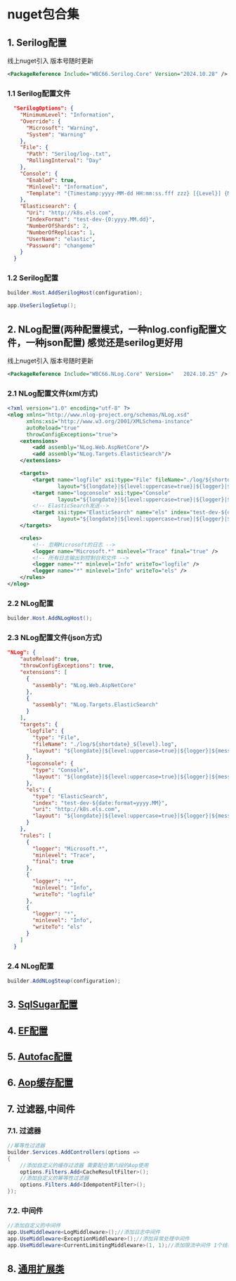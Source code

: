 # nuget包合集
## 1. Serilog配置
线上nuget引入 版本号随时更新
``` xml
<PackageReference Include="WBC66.Serilog.Core" Version="2024.10.28" />
```
### 1.1 Serilog配置文件
``` json
  "SerilogOptions": {
    "MinimumLevel": "Information",
    "Override": {
      "Microsoft": "Warning",
      "System": "Warning"
    },
    "File": {
      "Path": "Serilog/log-.txt",
      "RollingInterval": "Day"
    },
    "Console": {
      "Enabled": true,
      "Minlevel": "Information",
      "Template": "{Timestamp:yyyy-MM-dd HH:mm:ss.fff zzz} [{Level}] {Message}{NewLine}{Exception}"
    },
    "Elasticsearch": {
      "Uri": "http://k8s.els.com",
      "IndexFormat": "test-dev-{0:yyyy.MM.dd}",
      "NumberOfShards": 2,
      "NumberOfReplicas": 1,
      "UserName": "elastic",
      "Password": "changeme"
    }
  }
```
### 1.2 Serilog配置
``` csharp
builder.Host.AddSerilogHost(configuration);

app.UseSerilogSetup();
```
## 2. NLog配置(两种配置模式，一种nlog.config配置文件，一种json配置) 感觉还是serilog更好用
线上nuget引入 版本号随时更新
``` xml
<PackageReference Include="WBC66.NLog.Core" Version="	2024.10.25" />
```
### 2.1 NLog配置文件(xml方式)
``` xml
<?xml version="1.0" encoding="utf-8" ?>
<nlog xmlns="http://www.nlog-project.org/schemas/NLog.xsd"
      xmlns:xsi="http://www.w3.org/2001/XMLSchema-instance"
      autoReload="true"
      throwConfigExceptions="true">
	<extensions>
		<add assembly="NLog.Web.AspNetCore"/>
		<add assembly="NLog.Targets.ElasticSearch"/>
	</extensions>

	<targets>
		<target name="logfile" xsi:type="File" fileName="./log/${shortdate}_${level}.log"
				layout="${longdate}|${level:uppercase=true}|${logger}|${message}|${exception:format=tostring}" />
		<target name="logconsole" xsi:type="Console"
				layout="${longdate}|${level:uppercase=true}|${logger}|${message}|${exception:format=tostring}" />
		<!-- ElasticSearch发送-->
		<target xsi:type="ElasticSearch" name="els" index="test-dev-${date:format=yyyy.MM}" uri="http://k8s.els.com"
				layout="${longdate}|${level:uppercase=true}|${logger}|${message}|${exception:format=tostring}"/>
	</targets>

	<rules>
		<!-- 忽略Microsoft的日志 -->
		<logger name="Microsoft.*" minlevel="Trace" final="true" />
		<!-- 所有日志输出到控制台和文件 -->
		<logger name="*" minlevel="Info" writeTo="logfile" />
		<logger name="*" minlevel="Info" writeTo="els" />
	</rules>
</nlog>
```
### 2.2 NLog配置
``` csharp
builder.Host.AddNLogHost();
```
### 2.3 NLog配置文件(json方式)
``` json
"NLog": {
    "autoReload": true,
    "throwConfigExceptions": true,
    "extensions": [
      {
        "assembly": "NLog.Web.AspNetCore"
      },
      {
        "assembly": "NLog.Targets.ElasticSearch"
      }
    ],
    "targets": {
      "logfile": {
        "type": "File",
        "fileName": "./log/${shortdate}_${level}.log",
        "layout": "${longdate}|${level:uppercase=true}|${logger}|${message}|${exception:format=tostring}"
      },
      "logconsole": {
        "type": "Console",
        "layout": "${longdate}|${level:uppercase=true}|${logger}|${message}|${exception:format=tostring}"
      },
      "els": {
        "type": "ElasticSearch",
        "index": "test-dev-${date:format=yyyy.MM}",
        "uri": "http://k8s.els.com",
        "layout": "${longdate}|${level:uppercase=true}|${logger}|${message}|${exception:format=tostring}"
      }
    },
    "rules": [
      {
        "logger": "Microsoft.*",
        "minlevel": "Trace",
        "final": true
      },
      {
        "logger": "*",
        "minlevel": "Info",
        "writeTo": "logfile"
      },
      {
        "logger": "*",
        "minlevel": "Info",
        "writeTo": "els"
      }
    ]
  }
```
### 2.4 NLog配置
``` csharp
builder.AddNLogSteup(configuration);
```

## 3. [SqlSugar配置](./src/Easy.SqlSugar.Core/README.md)
## 4. [EF配置](./src/Easy.EF.Core/README.md)
## 5. [Autofac配置](./src/WBC66.Autofac.Core/README.md)
## 6. [Aop缓存配置](./src/WBC66.Cache.Core/README.md)

## 7. 过滤器,中间件
### 7.1. 过滤器
``` csharp
//幂等性过滤器
builder.Services.AddControllers(options =>
{
    //添加自定义的缓存过滤器 需要配合第六段的Aop使用
    options.Filters.Add<CacheResultFilter>();
    //添加自定义的幂等性过滤器
    options.Filters.Add<IdempotentFilter>();
});
```
### 7.2. 中间件
``` csharp
//添加自定义的中间件
app.UseMiddleware<LogMiddleware>();//添加日志中间件
app.UseMiddleware<ExceptionMiddleware>();//添加异常处理中间件
app.UseMiddleware<CurrentLimitingMiddleware>(1, 1);//添加限流中间件 1个线程 1个并发
```

## 8. [通用扩展类](./src/Easy.Common.Core/README.md)